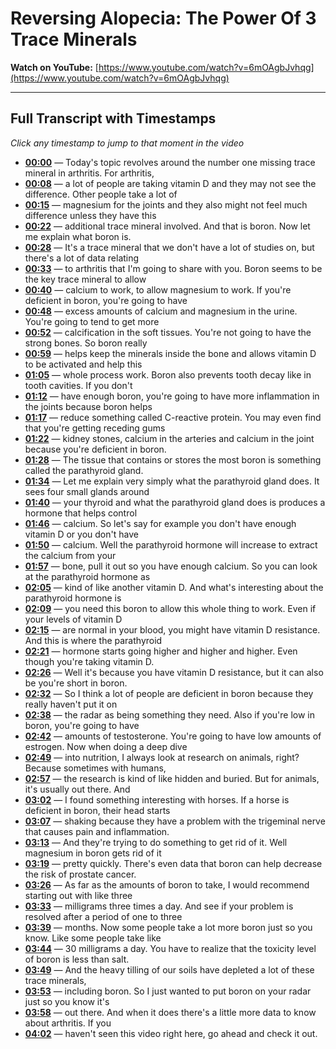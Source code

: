# Reversing Alopecia: The Power Of 3 Trace Minerals

**Watch on YouTube:** [https://www.youtube.com/watch?v=6mOAgbJvhqg](https://www.youtube.com/watch?v=6mOAgbJvhqg)

---

## Full Transcript with Timestamps

*Click any timestamp to jump to that moment in the video*

- **[00:00](https://www.youtube.com/watch?v=6mOAgbJvhqg&t=0s)** — Today's topic revolves around the number one missing trace mineral in arthritis. For arthritis,
- **[00:08](https://www.youtube.com/watch?v=6mOAgbJvhqg&t=8s)** — a lot of people are taking vitamin D and they may not see the difference. Other people take a lot of
- **[00:15](https://www.youtube.com/watch?v=6mOAgbJvhqg&t=15s)** — magnesium for the joints and they also might not feel much difference unless they have this
- **[00:22](https://www.youtube.com/watch?v=6mOAgbJvhqg&t=22s)** — additional trace mineral involved. And that is boron. Now let me explain what boron is.
- **[00:28](https://www.youtube.com/watch?v=6mOAgbJvhqg&t=28s)** — It's a trace mineral that we don't have a lot of studies on, but there's a lot of data relating
- **[00:33](https://www.youtube.com/watch?v=6mOAgbJvhqg&t=33s)** — to arthritis that I'm going to share with you. Boron seems to be the key trace mineral to allow
- **[00:40](https://www.youtube.com/watch?v=6mOAgbJvhqg&t=40s)** — calcium to work, to allow magnesium to work. If you're deficient in boron, you're going to have
- **[00:48](https://www.youtube.com/watch?v=6mOAgbJvhqg&t=48s)** — excess amounts of calcium and magnesium in the urine. You're going to tend to get more
- **[00:52](https://www.youtube.com/watch?v=6mOAgbJvhqg&t=52s)** — calcification in the soft tissues. You're not going to have the strong bones. So boron really
- **[00:59](https://www.youtube.com/watch?v=6mOAgbJvhqg&t=59s)** — helps keep the minerals inside the bone and allows vitamin D to be activated and help this
- **[01:05](https://www.youtube.com/watch?v=6mOAgbJvhqg&t=65s)** — whole process work. Boron also prevents tooth decay like in tooth cavities. If you don't
- **[01:12](https://www.youtube.com/watch?v=6mOAgbJvhqg&t=72s)** — have enough boron, you're going to have more inflammation in the joints because boron helps
- **[01:17](https://www.youtube.com/watch?v=6mOAgbJvhqg&t=77s)** — reduce something called C-reactive protein. You may even find that you're getting receding gums
- **[01:22](https://www.youtube.com/watch?v=6mOAgbJvhqg&t=82s)** — kidney stones, calcium in the arteries and calcium in the joint because you're deficient in boron.
- **[01:28](https://www.youtube.com/watch?v=6mOAgbJvhqg&t=88s)** — The tissue that contains or stores the most boron is something called the parathyroid gland.
- **[01:34](https://www.youtube.com/watch?v=6mOAgbJvhqg&t=94s)** — Let me explain very simply what the parathyroid gland does. It sees four small glands around
- **[01:40](https://www.youtube.com/watch?v=6mOAgbJvhqg&t=100s)** — your thyroid and what the parathyroid gland does is produces a hormone that helps control
- **[01:46](https://www.youtube.com/watch?v=6mOAgbJvhqg&t=106s)** — calcium. So let's say for example you don't have enough vitamin D or you don't have
- **[01:50](https://www.youtube.com/watch?v=6mOAgbJvhqg&t=110s)** — calcium. Well the parathyroid hormone will increase to extract the calcium from your
- **[01:57](https://www.youtube.com/watch?v=6mOAgbJvhqg&t=117s)** — bone, pull it out so you have enough calcium. So you can look at the parathyroid hormone as
- **[02:05](https://www.youtube.com/watch?v=6mOAgbJvhqg&t=125s)** — kind of like another vitamin D. And what's interesting about the parathyroid hormone is
- **[02:09](https://www.youtube.com/watch?v=6mOAgbJvhqg&t=129s)** — you need this boron to allow this whole thing to work. Even if your levels of vitamin D
- **[02:15](https://www.youtube.com/watch?v=6mOAgbJvhqg&t=135s)** — are normal in your blood, you might have vitamin D resistance. And this is where the parathyroid
- **[02:21](https://www.youtube.com/watch?v=6mOAgbJvhqg&t=141s)** — hormone starts going higher and higher and higher. Even though you're taking vitamin D.
- **[02:26](https://www.youtube.com/watch?v=6mOAgbJvhqg&t=146s)** — Well it's because you have vitamin D resistance, but it can also be you're short in boron.
- **[02:32](https://www.youtube.com/watch?v=6mOAgbJvhqg&t=152s)** — So I think a lot of people are deficient in boron because they really haven't put it on
- **[02:38](https://www.youtube.com/watch?v=6mOAgbJvhqg&t=158s)** — the radar as being something they need. Also if you're low in boron, you're going to have
- **[02:42](https://www.youtube.com/watch?v=6mOAgbJvhqg&t=162s)** — amounts of testosterone. You're going to have low amounts of estrogen. Now when doing a deep dive
- **[02:49](https://www.youtube.com/watch?v=6mOAgbJvhqg&t=169s)** — into nutrition, I always look at research on animals, right? Because sometimes with humans,
- **[02:57](https://www.youtube.com/watch?v=6mOAgbJvhqg&t=177s)** — the research is kind of like hidden and buried. But for animals, it's usually out there. And
- **[03:02](https://www.youtube.com/watch?v=6mOAgbJvhqg&t=182s)** — I found something interesting with horses. If a horse is deficient in boron, their head starts
- **[03:07](https://www.youtube.com/watch?v=6mOAgbJvhqg&t=187s)** — shaking because they have a problem with the trigeminal nerve that causes pain and inflammation.
- **[03:13](https://www.youtube.com/watch?v=6mOAgbJvhqg&t=193s)** — And they're trying to do something to get rid of it. Well magnesium in boron gets rid of it
- **[03:19](https://www.youtube.com/watch?v=6mOAgbJvhqg&t=199s)** — pretty quickly. There's even data that boron can help decrease the risk of prostate cancer.
- **[03:26](https://www.youtube.com/watch?v=6mOAgbJvhqg&t=206s)** — As far as the amounts of boron to take, I would recommend starting out with like three
- **[03:33](https://www.youtube.com/watch?v=6mOAgbJvhqg&t=213s)** — milligrams three times a day. And see if your problem is resolved after a period of one to three
- **[03:39](https://www.youtube.com/watch?v=6mOAgbJvhqg&t=219s)** — months. Now some people take a lot more boron just so you know. Like some people take like
- **[03:44](https://www.youtube.com/watch?v=6mOAgbJvhqg&t=224s)** — 30 milligrams a day. You have to realize that the toxicity level of boron is less than salt.
- **[03:49](https://www.youtube.com/watch?v=6mOAgbJvhqg&t=229s)** — And the heavy tilling of our soils have depleted a lot of these trace minerals,
- **[03:53](https://www.youtube.com/watch?v=6mOAgbJvhqg&t=233s)** — including boron. So I just wanted to put boron on your radar just so you know it's
- **[03:58](https://www.youtube.com/watch?v=6mOAgbJvhqg&t=238s)** — out there. And when it does there's a little more data to know about arthritis. If you
- **[04:02](https://www.youtube.com/watch?v=6mOAgbJvhqg&t=242s)** — haven't seen this video right here, go ahead and check it out.
